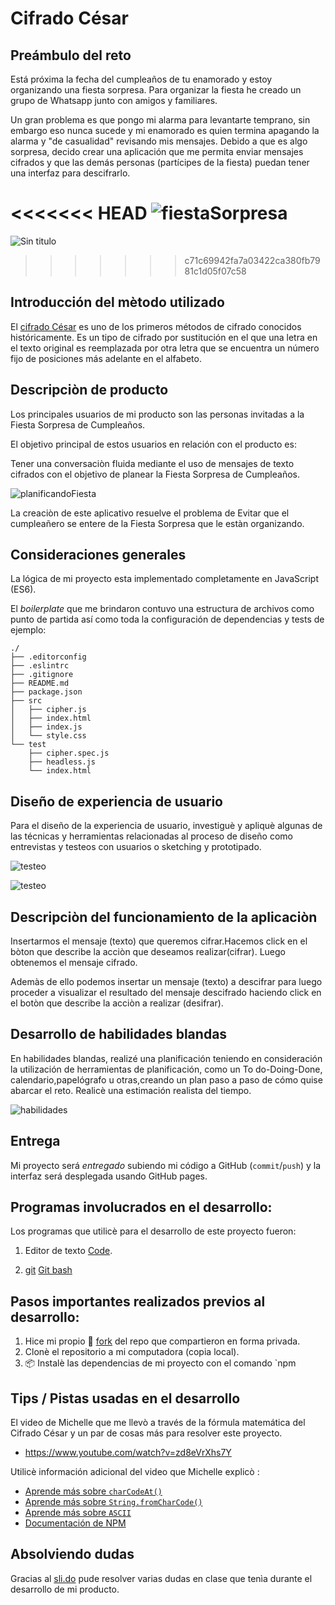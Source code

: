 # Cifrado César

## Preámbulo del reto

Está próxima la fecha del cumpleaños de tu enamorado y estoy organizando una
fiesta sorpresa. Para organizar la fiesta he creado un grupo de Whatsapp junto
con amigos y familiares.

Un gran problema es que pongo mi alarma para levantarte temprano, sin embargo
eso nunca sucede y mi enamorado es quien termina apagando la alarma
y "de casualidad" revisando mis mensajes. Debido a que es algo sorpresa, decido
crear una aplicación que me permita enviar mensajes cifrados y que las demás
personas (partícipes de la fiesta) puedan tener una interfaz para
descifrarlo.

<<<<<<< HEAD
![fiestaSorpresa](fotos/fiestasorpresa.jpg)
=======
![Sin titulo](imagenes/fiestasorpresa.jpg)
>>>>>>> c71c69942fa7a03422ca380fb7981c1d05f07c58

## Introducción del mètodo utilizado

El [cifrado César](https://en.wikipedia.org/wiki/Caesar_cipher) es uno de los
primeros métodos de cifrado conocidos históricamente. Es un tipo de cifrado por
sustitución en el que una letra en el texto original es reemplazada por otra
letra que se encuentra un número fijo de posiciones más adelante en el alfabeto.

## Descripciòn de producto

Los principales usuarios de mi producto son las personas invitadas a la Fiesta Sorpresa de Cumpleaños.

El objetivo principal de estos usuarios en relación con el producto es:

Tener una conversaciòn fluida mediante el uso de mensajes de texto cifrados con el objetivo de planear la Fiesta Sorpresa de Cumpleaños.

![planificandoFiesta](fotos/planificandoFiesta.jpg)

La creaciòn de este aplicativo resuelve el problema de Evitar que el cumpleañero se entere de la Fiesta Sorpresa que le estàn organizando.

## Consideraciones generales

La lógica de mi proyecto esta implementado completamente en JavaScript (ES6).

El _boilerplate_ que me brindaron contuvo una estructura de archivos como punto de partida así
como toda la configuración de dependencias y tests de ejemplo:

```text
./
├── .editorconfig
├── .eslintrc
├── .gitignore
├── README.md
├── package.json
├── src
│   ├── cipher.js
│   ├── index.html
│   ├── index.js
│   └── style.css
└── test
    ├── cipher.spec.js
    ├── headless.js
    └── index.html
```


## Diseño de experiencia de usuario

Para el diseño de la experiencia de usuario, investiguè y apliquè algunas
de las técnicas y herramientas relacionadas al proceso de diseño como
entrevistas y testeos con usuarios o sketching y prototipado.

![testeo](fotos/testeoEquipo.jpg)

![testeo](fotos/testeoterceros.jpg)

## Descripciòn del funcionamiento de la aplicaciòn

Insertarmos el mensaje (texto) que queremos cifrar.Hacemos click en el bòton que describe la acciòn que deseamos realizar(cifrar).
Luego obtenemos el mensaje cifrado.

Ademàs de ello podemos insertar un mensaje (texto) a descifrar para luego proceder a visualizar
el resultado del mensaje descifrado haciendo click en el botòn que describe la acciòn a realizar (desifrar).

## Desarrollo de habilidades blandas

En habilidades blandas,  realizé una planificación teniendo en consideración la utilización de herramientas de planificación, como
un To do-Doing-Done, calendario,papelógrafo u otras,creando un plan paso a paso de cómo
quise abarcar el reto. Realicè una estimación realista del tiempo.

![habilidades](fotos/habilidades.jpg)

## Entrega

Mi proyecto será _entregado_ subiendo mi código a GitHub (`commit`/`push`) y la
interfaz será desplegada usando GitHub pages.

## Programas involucrados en el desarrollo:
Los programas que utilicè para el desarrollo de este proyecto fueron:
1. Editor de texto [Code](https://code.visualstudio.com/).

2. [git](https://github.com/Laboratoria/curricula-js/tree/v2.x/topics/scm/01-git)
   [Git bash](https://git-scm.com/download/win)
  
 ## Pasos importantes realizados previos al desarrollo: 

1. Hice mi propio :fork_and_knife: [fork](https://help.github.com/articles/fork-a-repo/)
   del repo que compartieron en forma privada.
2. Clonè el repositorio a mi computadora (copia local).   
4. 📦 Instalè las dependencias de mi proyecto con el comando `npm

## Tips / Pistas usadas en el desarrollo

El video de Michelle que me llevò a través de la fórmula
matemática del Cifrado César y un par de cosas más para resolver este proyecto.

* https://www.youtube.com/watch?v=zd8eVrXhs7Y

Utilicè información adicional del video que Michelle explicò :

* [Aprende más sobre `charCodeAt()`](https://developer.mozilla.org/es/docs/Web/JavaScript/Referencia/Objetos_globales/String/charCodeAt)
* [Aprende más sobre `String.fromCharCode()`](https://developer.mozilla.org/es/docs/Web/JavaScript/Referencia/Objetos_globales/String/fromCharCode)
* [Aprende más sobre `ASCII`](http://conceptodefinicion.de/ascii/)
* [Documentación de NPM](https://docs.npmjs.com/)


## Absolviendo dudas 

Gracias al [sli.do](https://www.sli.do/) pude resolver varias dudas en clase que tenìa durante el desarrollo de mi producto.
